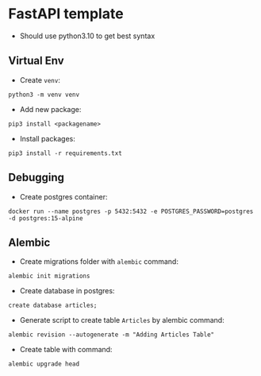 # FastAPI template

- Should use python3.10 to get best syntax

## Virtual Env



- Create `venv`:
```
python3 -m venv venv
```

- Add new package:

```
pip3 install <packagename>
```

- Install packages:

```
pip3 install -r requirements.txt
```


## Debugging

- Create postgres container:

```
docker run --name postgres -p 5432:5432 -e POSTGRES_PASSWORD=postgres -d postgres:15-alpine
```

## Alembic


- Create migrations folder with `alembic` command:

```
alembic init migrations
```


- Create database in postgres:

```
create database articles;
```


- Generate script to create table `Articles` by alembic command:

```
alembic revision --autogenerate -m "Adding Articles Table"
```
- Create table with command: 

```
alembic upgrade head
```